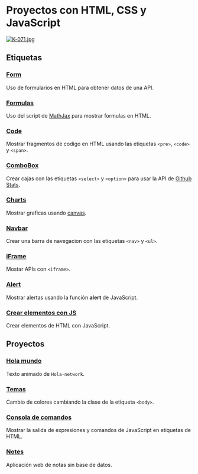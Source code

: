 # Proyectos con HTML, CSS y JavaScript

[![K-071.jpg](https://i.postimg.cc/wvYsLG7P/K-071.jpg)](https://postimg.cc/zLpB1pwS)

## Etiquetas
### [Form](https://github.com/adnksharp/wforms)
Uso de formularios en HTML para obtener datos de una API.

### [Formulas](https://cdn.jsdelivr.net/npm/mathjax@3/es5/tex-mml-chtml.js)
Uso del script de [MathJax](https://cdn.jsdelivr.net/npm/mathjax@3/es5/tex-mml-chtml.js) para mostrar formulas en HTML.

### [Code](https://github.com/adnksharp/wCode)
Mostrar fragmentos de codigo en HTML usando las etiquetas `<pre>`, `<code>` y `<span>`.

### [ComboBox](https://github.com/adnksharp/wCombobox)
Crear cajas con las etiquetas `<select>` y `<option>` para usar la API de [Github Stats](https://github.com/anuraghazra/github-readme-stats).

### [Charts](https://github.com/adnksharp/wCharts)
Mostrar graficas usando [canvas](https://canvasjs.com/assets/script/canvasjs.min.js).

### [Navbar](https://github.com/adnksharp/wNav)
Crear una barra de navegacion con las etiquetas `<nav>` y `<ul>`.

### [iFrame](https://github.com/adnksharp/wIframe)
Mostar APIs con `<iframe>`.

### [Alert](https://github.com/adnksharp/wAlerts)
Mostrar alertas usando la función **alert** de JavaScript.

### [Crear elementos con JS](https://github.com/adnksharp/wFjs)
Crear elementos de HTML con JavaScript.

## Proyectos
### [Hola mundo](https://github.com/adnksharp/wHW)
Texto animado de `Hola-network`.

### [Temas](https://github.com/adnksharp/wC)
Cambio de colores cambiando la clase  de la etiqueta ```<body>```.

### [Consola de comandos](https://github.com/adnksharp/wConsole)
Mostrar la salida de expresiones y comandos de JavaScript en etiquetas de HTML.

### [Notes](https://github.com/adnksharp/wNotes)
Aplicación web de notas sin base de datos.

